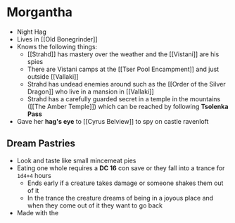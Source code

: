 # Morgantha
* Night Hag
* Lives in [[Old Bonegrinder]]
* Knows the following things:
  * [[Strahd]] has mastery over the weather and the [[Vistani]] are his spies
  * There are Vistani camps at the [[Tser Pool Encampment]] and just outside [[Vallaki]]
  * Strahd has undead enemies around such as the [[Order of the Silver Dragon]] who live in a mansion in [[Vallaki]]
  * Strahd has a carefully guarded secret in a temple in the mountains ([[The Amber Temple]]) which can be reached by following **Tsolenka Pass**
* Gave her **hag's eye** to [[Cyrus Belview]] to spy on castle ravenloft

## Dream Pastries
* Look and taste like small mincemeat pies
* Eating one whole requires a **DC 16** con save or they fall into a trance for `1d4+4` hours
  * Ends early if a creature takes damage or someone shakes them out of it
  * In the trance the creature dreams of being in a joyous place and when they come out of it they want to go back
* Made with the 
